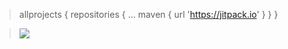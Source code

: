 > allprojects {
> 		repositories {
> 			...
> 			maven { url 'https://jitpack.io' }
> 		}
> 	}
>
>
>


> [![](https://www.jitpack.io/v/Ellen2018/SuperTableView.svg)](https://www.jitpack.io/#Ellen2018/SuperTableView)
